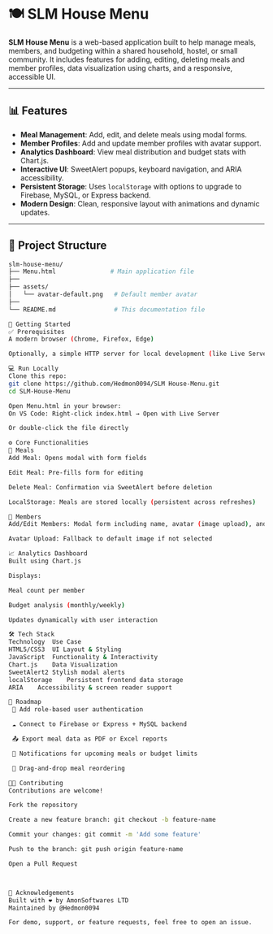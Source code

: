 # 🍽️ SLM House Menu

**SLM House Menu** is a web-based application built to help manage meals, members, and budgeting within a shared household, hostel, or small community. It includes features for adding, editing, deleting meals and member profiles, data visualization using charts, and a responsive, accessible UI.

---

## 📊 Features

- **Meal Management**: Add, edit, and delete meals using modal forms.
- **Member Profiles**: Add and update member profiles with avatar support.
- **Analytics Dashboard**: View meal distribution and budget stats with Chart.js.
- **Interactive UI**: SweetAlert popups, keyboard navigation, and ARIA accessibility.
- **Persistent Storage**: Uses `localStorage` with options to upgrade to Firebase, MySQL, or Express backend.
- **Modern Design**: Clean, responsive layout with animations and dynamic updates.

---

## 🧱 Project Structure

```bash
slm-house-menu/
├── Menu.html               # Main application file
├── 
├── assets/
│   └── avatar-default.png   # Default member avatar
├──
└── README.md                # This documentation file

🚀 Getting Started
✅ Prerequisites
A modern browser (Chrome, Firefox, Edge)

Optionally, a simple HTTP server for local development (like Live Server or http-server)

💻 Run Locally
Clone this repo:
git clone https://github.com/Hedmon0094/SLM House-Menu.git
cd SLM-House-Menu

Open Menu.html in your browser:
On VS Code: Right-click index.html → Open with Live Server

Or double-click the file directly

⚙️ Core Functionalities
📝 Meals
Add Meal: Opens modal with form fields

Edit Meal: Pre-fills form for editing

Delete Meal: Confirmation via SweetAlert before deletion

LocalStorage: Meals are stored locally (persistent across refreshes)

👥 Members
Add/Edit Members: Modal form including name, avatar (image upload), and role

Avatar Upload: Fallback to default image if not selected

📈 Analytics Dashboard
Built using Chart.js

Displays:

Meal count per member

Budget analysis (monthly/weekly)

Updates dynamically with user interaction

🛠️ Tech Stack
Technology	Use Case
HTML5/CSS3	UI Layout & Styling
JavaScript	Functionality & Interactivity
Chart.js	Data Visualization
SweetAlert2	Stylish modal alerts
localStorage	Persistent frontend data storage
ARIA	Accessibility & screen reader support

📌 Roadmap
 🔐 Add role-based user authentication

 ☁️ Connect to Firebase or Express + MySQL backend

 📤 Export meal data as PDF or Excel reports

 🔔 Notifications for upcoming meals or budget limits

 🔄 Drag-and-drop meal reordering

🧑‍💻 Contributing
Contributions are welcome!

Fork the repository

Create a new feature branch: git checkout -b feature-name

Commit your changes: git commit -m 'Add some feature'

Push to the branch: git push origin feature-name

Open a Pull Request



🙏 Acknowledgements
Built with ❤️ by AmonSoftwares LTD
Maintained by @Hedmon0094

For demo, support, or feature requests, feel free to open an issue.

